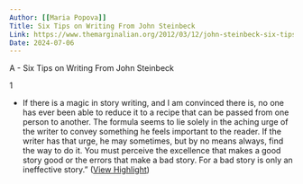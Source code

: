 ```yaml
---
Author: [[Maria Popova]]
Title: Six Tips on Writing From John Steinbeck
Link: https://www.themarginalian.org/2012/03/12/john-steinbeck-six-tips-on-writing/
Date: 2024-07-06
---
```

A - Six Tips on Writing From John Steinbeck

1
- If there is a magic in story writing, and I am convinced there is, no one has ever been able to reduce it to a recipe that can be passed from one person to another. The formula seems to lie solely in the aching urge of the writer to convey something he feels important to the reader. If the writer has that urge, he may sometimes, but by no means always, find the way to do it. You must perceive the excellence that makes a good story good or the errors that make a bad story. For a bad story is only an ineffective story.” ([View Highlight](https://read.readwise.io/read/01hmpacb2keqxvdshg4j141ehw))
